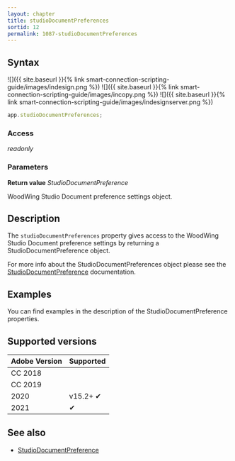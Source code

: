 ```yaml
---
layout: chapter
title: studioDocumentPreferences
sortid: 12
permalink: 1087-studioDocumentPreferences
---
```

## Syntax

![]({{ site.baseurl }}{% link smart-connection-scripting-guide/images/indesign.png %}) ![]({{ site.baseurl }}{% link smart-connection-scripting-guide/images/incopy.png %}) ![]({{ site.baseurl }}{% link smart-connection-scripting-guide/images/indesignserver.png %})
```javascript
app.studioDocumentPreferences;
```

### Access

*readonly*

### Parameters

**Return value** *StudioDocumentPreference*

WoodWing Studio Document preference settings object.

## Description

The `studioDocumentPreferences` property gives access to the WoodWing Studio Document preference settings by returning a StudioDocumentPreference object.

For more info about the StudioDocumentPreferences object please see the [StudioDocumentPreference](../../StudioDocumentPreference/index.md) documentation.

## Examples

You can find examples in the description of the StudioDocumentPreference properties.

## Supported versions

| Adobe Version | Supported |
|---------------|---------|
| CC 2018       |         |
| CC 2019       |         |
| 2020          | v15.2+ ✔|
| 2021          | ✔       |

## See also

* [StudioDocumentPreference](../../StudioDocumentPreference/index.md)